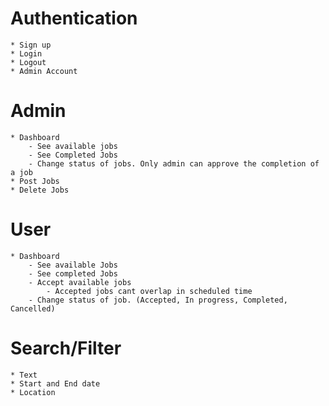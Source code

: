 # Authentication

    * Sign up
    * Login
    * Logout
    * Admin Account

# Admin

    * Dashboard
        - See available jobs
        - See Completed Jobs
        - Change status of jobs. Only admin can approve the completion of a job
    * Post Jobs
    * Delete Jobs

# User

    * Dashboard
        - See available Jobs
        - See completed Jobs
        - Accept available jobs
            - Accepted jobs cant overlap in scheduled time
        - Change status of job. (Accepted, In progress, Completed, Cancelled)

# Search/Filter

    * Text
    * Start and End date
    * Location
